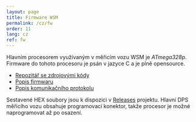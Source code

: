 ```yaml
---
layout: page
title: Firmware WSM
permalink: /cz/fw
order: 11
lang: cz
ref: fw
---
```


Hlavním procesorem využívaným v měřicím vozu WSM je *ATmega328p*. Firmware
do tohoto procesoru je psán v jazyce C a je plně opensource.

 * [Repozitář se zdrojovými kódy](https://github.com/kmzbrnoI/wsm-fw)
 * [Popis firmwaru](https://github.com/kmzbrnoI/wsm-fw)
 * [Popis komunikačního protokolu](https://github.com/kmzbrnoI/wsm-fw/blob/master/protocol.md)

Sestavené HEX soubory jsou k dispozici
v [Releases](https://github.com/kmzbrnoI/wsm-fw/releases) projektu. Hlavní DPS
měřicího vozu obsahuje programovací konektor, takže procesor je možné
naprogramovat až po osazení.
